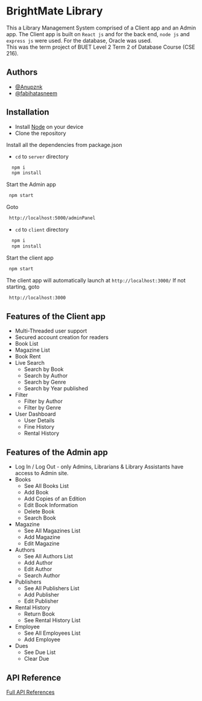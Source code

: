 
# BrightMate Library

This a Library Management System comprised of a Client app and an Admin app.
The Client app is built on `React js` and for the back end, `node js` and `express js` were used. 
For the database, Oracle was used. <br />
This was the term project of BUET Level 2 Term 2 of Database Course (CSE 216).


## Authors

- [@Anupznk](https://github.com/Anupznk)
- [@fabihatasneem](https://github.com/fabihatasneem)


## Installation

- Install [Node](https://nodejs.org/en/download/) on your device
- Clone the repository

Install all the dependencies from package.json

- `cd` to `server` directory
```bash
  npm i
  npm install
```
 Start the Admin app
 ```bash
  npm start
```
Goto
 ```bash
  http://localhost:5000/adminPanel
```


- `cd` to `client` directory
```bash
  npm i
  npm install
```
 Start the client app
 ```bash
  npm start
```
The client app will automatically launch at `http://localhost:3000/`
If not starting, goto
 ```bash
  http://localhost:3000
```

## Features of the Client app

- Multi-Threaded user support
- Secured account creation for readers
- Book List
- Magazine List
- Book Rent
- Live Search
   - Search by Book
   - Search by Author
   - Search by Genre
   - Search by Year published
- Filter
  -  Filter by Author
  -  Filter by Genre
- User Dashboard
   - User Details
   - Fine History
   - Rental History

## Features of the Admin app
- Log In / Log Out - only Admins, Librarians & Library Assistants have access to Admin site.
- Books
  - See All Books List
  - Add Book
  - Add Copies of an Edition
  - Edit Book Information
  - Delete Book
  - Search Book
- Magazine
  - See All Magazines List
  - Add Magazine
  - Edit Magazine
- Authors
  - See All Authors List 
  - Add Author
  - Edit Author
  - Search Author
- Publishers
  - See All Publishers List
  - Add Publisher
  - Edit Publisher
- Rental History
  - Return Book
  - See Rental History List
- Employee
  - See All Employees List 
  - Add Employee
- Dues
  - See Due List
  - Clear Due


## API Reference

[Full API References](https://documenter.getpostman.com/view/13141050/UVeAw9oE?fbclid=IwAR3DgAK1phAvB7Rp1KZsXI8HVQrIGN8VLHs6WgFOGY5atMAx49q9xfzN_gM#c9862e72-1278-482e-ad12-31d5cd53ca15)
